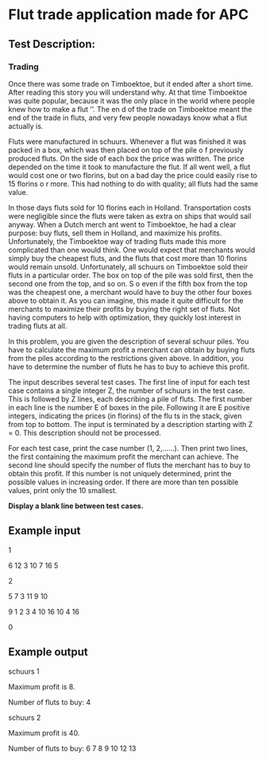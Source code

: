 # Flut  trade application made for **APC**

## Test Description:

### Trading
Once there was some trade on Timboektoe, but it ended after a short time. After reading this story
you will understand why. At that time Timboektoe was quite popular, because it was the only place
in the world where people knew how to make a flut ’’. The en d of the trade on Timboektoe meant
the end of the trade in fluts, and very few people nowadays know what a flut actually is.

Fluts were manufactured in schuurs. Whenever a flut was finished it was packed in a box, which
was then placed on top of the pile o f previously produced fluts. On the side of each box the price
was written. The price depended on the time it took to manufacture the flut. If all went well, a flut
would cost one or two florins, but on a bad day the price could easily rise to 15 florins o r more. This
had nothing to do with quality; all fluts had the same value.

In those days fluts sold for 10 florins each in Holland. Transportation costs were negligible since the
fluts were taken as extra on ships that would sail anyway. When a Dutch merch ant went to
Timboektoe, he had a clear purpose: buy fluts, sell them in Holland, and maximize his profits.
Unfortunately, the Timboektoe way of trading fluts made this more complicated than one would
think. One would expect that merchants would simply buy the cheapest fluts, and the fluts that cost
more than 10 florins would remain unsold. Unfortunately, all schuurs on Timboektoe sold their fluts
in a particular order. The box on top of the pile was sold first, then the second one from the top, and
so on. S o even if the fifth box from the top was the cheapest one, a merchant would have to buy the
other four boxes above to obtain it. As you can imagine, this made it quite difficult for the
merchants to maximize their profits by buying the right set of fluts. Not having computers to help
with optimization, they quickly lost interest in trading fluts at all.

In this problem, you are given the description of several schuur piles. You have to calculate the
maximum profit a merchant can obtain by buying fluts from the piles according to the restrictions
given above. In addition, you have to determine the number of fluts he has to buy to achieve this
profit.

The input describes several test cases. The first line of input for each test case contains a single
integer Z, the number of schuurs in the test case. This is followed by Z lines, each describing a pile
of fluts. The first number in each line is the number E of boxes in the pile. Following it are E
positive integers, indicating the prices (in florins) of the flu ts in the stack, given from top to bottom.
The input is terminated by a description starting with Z = 0. This description should not be
processed.

For each test case, print the case number (1, 2,……). Then print two lines, the first containing the
maximum profit the merchant can achieve. The second line should specify the number of fluts the
merchant has to buy to obtain this profit. If this number is not uniquely determined, print the
possible values in increasing order. If there are more than ten possible values, print only the 10
smallest.

**Display a blank line between test cases.**
## Example input
1

6 12 3 10 7 16 5

2

5 7 3 11 9 10

9 1 2 3 4 10 16 10 4 16

0
 

## Example output

schuurs 1

Maximum profit is 8.

Number of fluts to buy: 4

schuurs 2

Maximum profit is 40.

Number of fluts to buy: 6 7 8 9 10 12 13
